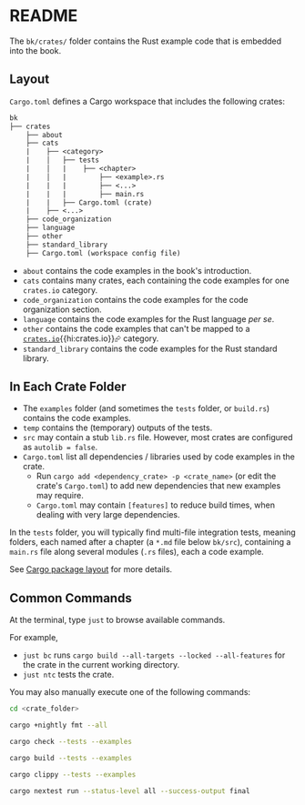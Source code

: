 # README

The `bk/crates/` folder contains the Rust example code that is embedded into the book.

## Layout

`Cargo.toml` defines a Cargo workspace that includes the following crates:

```txt
bk
├── crates
    ├── about
    ├── cats
    |    ├── <category>
    |    │   ├── tests
    |    │   |    ├── <chapter>
    |    │   |        ├── <example>.rs
    |    |   |        ├── <...>
    |    |   |        ├── main.rs
    |    |   ├── Cargo.toml (crate)
    |    ├── <...>
    ├── code_organization
    ├── language
    ├── other
    ├── standard_library
    ├── Cargo.toml (workspace config file)
```

- `about` contains the code examples in the book's introduction.
- `cats` contains many crates, each containing the code examples for one `crates.io` category.
- `code_organization` contains the code examples for the code organization section.
- `language` contains the code examples for the Rust language _per se_.
- `other` contains the code examples that can't be mapped to a [`crates.io`][crates.io~website]{{hi:crates.io}}⮳ category.
- `standard_library` contains the code examples for the Rust standard library.

## In Each Crate Folder

- The `examples` folder (and sometimes the `tests` folder, or `build.rs`) contains the code examples.
- `temp` contains the (temporary) outputs of the tests.
- `src` may contain a stub `lib.rs` file. However, most crates are configured as `autolib = false`.
- `Cargo.toml` list all dependencies / libraries used by code examples in the crate.
  - Run `cargo add <dependency_crate> -p <crate_name>` (or edit the crate's `Cargo.toml`) to add new dependencies that new examples may require.
  - `Cargo.toml` may contain `[features]` to reduce build times, when dealing with very large dependencies.

In the `tests` folder, you will typically find multi-file integration tests, meaning folders, each named after a chapter (a `*.md` file below `bk/src`), containing a `main.rs` file along several modules (`.rs` files), each a code example.

See [Cargo package layout](https://doc.rust-lang.org/cargo/guide/project-layout.html) for more details.

## Common Commands

At the terminal, type `just` to browse available commands.

For example,

- `just bc` runs `cargo build --all-targets --locked --all-features` for the crate in the current working directory.
- `just ntc` tests the crate.

You may also manually execute one of the following commands:

```bash
cd <crate_folder>

cargo +nightly fmt --all

cargo check --tests --examples

cargo build --tests --examples

cargo clippy --tests --examples

cargo nextest run --status-level all --success-output final
```

[crates.io~website]: https://crates.io/
